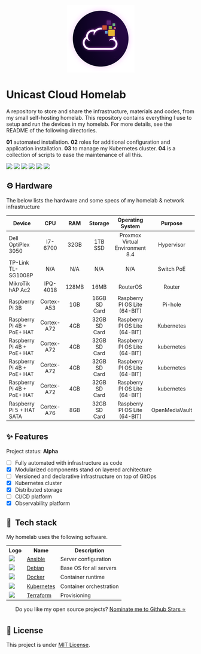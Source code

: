 <p align="center">
<img src="assets/images/unicast_logo.png">
</p>

# Unicast Cloud Homelab

A repository to store and share the infrastructure, materials and codes, from my small self-hosting homelab. This repository contains everything I use to setup and run the devices in my homelab. For more details, see the README of the following directories.

**01** automated installation.
**02** roles for additional configuration and application installation.
**03** to manage my Kubernetes cluster.
**04** is a collection of scripts to ease the maintenance of all this.

<div> 
  <a href="https://www.linkedin.com/in/antoniocarlosjr" target="_blank"><img src="https://img.shields.io/badge/-LinkedIn-%230077B5?style=fflat&logo=linkedin&logoColor=white" target="_blank"></a>
  <a href="http://www.unicastlab.com.br/" target="_blank"><img src="https://img.shields.io/badge/-Website%2fBlog-blue?style=flat&logo=website&logoColor=white&link="_blank"></a> 
  <a href="https://mvp.microsoft.com/en-us/PublicProfile/5004987?fullName=Antonio%20Carlos%20da%20Silva%20Junior" target="_blank"><img src="https://img.shields.io/badge/-MVP%20Profile-blue?style=flat&logo=website&logoColor=white&link="_blank"></a> 
  <a href="https://discord.gg/S6zFKGA7hg" target="_blank"><img src="https://img.shields.io/badge/Discord-7289DA?style=flat&logo=discord&logoColor=white" target="_blank"></a> 
  <a href= "https://www.youtube.com/channel/UCYpdjQbbkBQpDWI1rapkVUA" target="_blank"><img src="https://img.shields.io/badge/YouTube-FF0000?style=flat&logo=youtube&logoColor=white" target="_blank"></a>
  <a href="https://www.instagram.com/unicastlab/" target="_blank"><img src="https://img.shields.io/badge/Instagram-E4405F?style=flat&logo=instagram&logoColor=white" target="_blank"></a>
</div>

## ⚙️ Hardware

The below lists the hardware and some specs of my homelab & network infrastructure

| Device                     | CPU        | RAM   | Storage              | Operating System                | Purpose        |
| ---------------------------|:----------:|:-----:|:--------------------:|:-------------------------------:|:--------------:|
| Dell OptiPlex 3050         | I7-6700    | 32GB  | 1TB SSD              | Proxmox Virtual Environment 8.4 | Hypervisor     |
| TP-Link TL-SG1008P         | N/A        | N/A   | N/A                  | N/A                             | Switch PoE     |
| MikroTik hAP Ac2           | IPQ-4018   | 128MB | 16MB                 | RouterOS                        | Router         |
| Raspberry Pi 3B            | Cortex-A53 | 1GB   | 16GB SD Card         | Raspberry PI OS Lite (64-BIT)   | Pi-hole        |
| Raspberry Pi 4B + PoE+ HAT | Cortex-A72 | 4GB   | 32GB SD Card         | Raspberry PI OS Lite (64-BIT)   | Kubernetes     |
| Raspberry Pi 4B + PoE+ HAT | Cortex-A72 | 4GB   | 32GB SD Card         | Raspberry PI OS Lite (64-BIT)   | kubernetes     |
| Raspberry Pi 4B + PoE+ HAT | Cortex-A72 | 4GB   | 32GB SD Card         | Raspberry PI OS Lite (64-BIT)   | kubernetes     |
| Raspberry Pi 4B + PoE+ HAT | Cortex-A72 | 4GB   | 32GB SD Card         | Raspberry PI OS Lite (64-BIT)   | kubernetes     |
| Raspberry Pi 5 + HAT SATA  | Cortex-A76 | 8GB   | 32GB SD Card         | Raspberry PI OS Lite (64-BIT)   | OpenMediaVault |

## ✨ Features

Project status: **Alpha**

- [ ] Fully automated with infrastructure as code 
- [x] Modularized components stand on layered architecture
- [ ] Versioned and declarative infrastructure on top of GitOps
- [x] Kubernetes cluster
- [x] Distributed storage
- [ ] CI/CD platform
- [x] Observability platform

## :wrench:&nbsp; Tech stack

My homelab uses the following software.

<table>
  <tr>
    <th>Logo</th>
    <th>Name</th>
    <th>Description</th>
  </tr>
  <tr>
    <td><img width="32" src="https://www.vectorlogo.zone/logos/ansible/ansible-icon.svg"></td>
    <td><a href="https://www.ansible.com">Ansible</a></td>
    <td>Server configuration</td>
  </tr>
  <tr>
    <td><img width="32" src="https://www.vectorlogo.zone/logos/debian/debian-icon.svg"></td>
    <td><a href="https://www.debian.org">Debian</a></td>
    <td>Base OS for all servers</td>
  </tr>
  <tr>
    <td><img width="32" src="https://www.vectorlogo.zone/logos/docker/docker-tile.svg"></td>
    <td><a href="https://www.docker.com">Docker</a></td>
    <td>Container runtime</td>
  </tr>
  <tr>
    <td><img width="32" src="https://www.vectorlogo.zone/logos/kubernetes/kubernetes-icon.svg"></td>
    <td><a href="https://kubernetes.io">Kubernetes</a></td>
    <td>Container orchestration</td>
  </tr>
  <tr>
    <td><img width="32" src="https://www.vectorlogo.zone/logos/terraformio/terraformio-icon.svg"></td>
    <td><a href="https://www.terraform.io">Terraform</a></td>
    <td>Provisioning</td>
  </tr>
</table>

<p align='center'>
  Do you like my open source projects? <a href='https://stars.github.com/nominate/'>Nominate me to Github Stars ⭐</a>
</p>

## :memo: License

This project is under [MIT License](./LICENSE).

